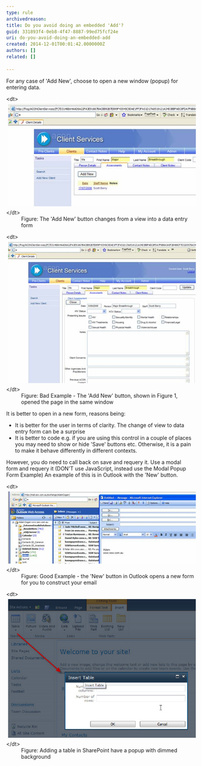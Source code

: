 ```yaml
---
type: rule
archivedreason: 
title: Do you avoid doing an embedded 'Add'?
guid: 331893f4-0eb8-4f47-8887-99ed75fcf24e
uri: do-you-avoid-doing-an-embedded-add
created: 2014-12-01T00:01:42.0000000Z
authors: []
related: []

---
```


For any case of 'Add New', choose to open a new window (popup) for entering data.

<!--endintro-->
<dl class="image">&lt;dt&gt;
      <img alt="The 'Add New' button should open a new form" src="../../assets/EmbeddedAdd.jpg" style="margin:5px;">
   &lt;/dt&gt;<dd>Figure: The 'Add New' button changes from a view into a data entry form</dd></dl><dl class="badImage">&lt;dt&gt;
      <img alt="The 'Add New' did not open a new form" src="../../assets/BadEmbeddedAdd.jpg" style="margin:5px;">
   &lt;/dt&gt;<dd>Figure: Bad Example - The 'Add New' button, shown in Figure 1, opened the page in the same window</dd></dl>
It is better to open in a new form, reasons being:

* It is better for the user in terms of clarity. The change of view to data entry form can be a surprise
* It is better to code e.g. if you are using this control in a couple of places you may need to show or hide 'Save' buttons etc. Otherwise, it is a pain to make it behave differently in different contexts.


However, you do need to call back on save and requery it.
 Use a modal form and requery it (DON'T use JavaScript, instead use the Modal Popup Form Example)
 An example of this is in Outlook with the 'New' button.
<dl class="goodImage">&lt;dt&gt;
      <img alt="The 'New' opens a new form" src="../../assets/GoodEmbeddedAdd.jpg" style="margin:5px;">
   &lt;/dt&gt;<dd>Figure: Good Example - the 'New' button in Outlook opens a new form for you to construct your email</dd></dl><dl class="image">&lt;dt&gt;
      <img alt="Adding a new table in SharePoiny" src="../../assets/sharepoint-add-table.jpg" style="margin:5px;">
   &lt;/dt&gt;<dd>Figure: Adding a table in SharePoint have a popup with dimmed background</dd></dl>
